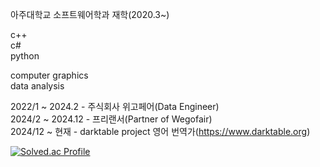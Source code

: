 아주대학교 소프트웨어학과 재학(2020.3~)

c++  
c#  
python  

computer graphics  
data analysis  

2022/1 ~ 2024.2 - 주식회사 위고페어(Data Engineer)<br/>
2024/2 ~ 2024.12 - 프리랜서(Partner of Wegofair)   
2024/12 ~ 현재 - darktable project 영어 번역가(https://www.darktable.org)   
  
[![Solved.ac Profile](http://mazassumnida.wtf/api/v2/generate_badge?boj=p030610)](https://solved.ac/p030610/)
